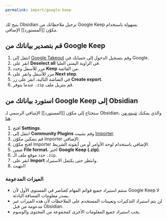 ```yaml
---
permalink: import/google-keep
---
```


يتيح لك Obsidian ترحيل ملاحظاتك من Google Keep بسهولة باستخدام مكوّن [[المستورد]] الإضافي.

## قم بتصدير بياناتك من Google Keep

1. انتقل إلى [Google Takeout](https://takeout.google.com/settings/takeout) وقم بتسجيل الدخول إلى حسابك في Google.
2. انقر على **Deselect all** في الزاوية اليمنى العليا.
3. مرر للأسفل وحدد **Keep** من القائمة.
4. مرر للأسفل وانقر على **Next step**.
5. في الشاشة التالية، انقر على زر **Create export**.
6. قم بتنزيل ملف <code dir="ltr">.zip</code> عندما يتوفر.

## استورد بياناتك من Google Keep إلى Obsidian

ستحتاج إلى مكوّن [[المستورد]] الإضافي الرسمي لـ Obsidian، والذي يمكنك [تثبيته من هنا](obsidian://show-plugin?id=obsidian-importer).

1. افتح **Settings**.
2. انتقل إلى **Community Plugins** وقم بتثبيت [Importer](obsidian://show-plugin?id=obsidian-importer).
3. قم بتمكين مكوّن Importer الإضافي.
4. افتح مكوّن Importer الإضافي باستخدام لوحة الأوامر أو من أيقونة الشريط.
5. ضمن **File format**، اختر **Google Keep (.zip)**.
6. حدد موقع ملف الـ <code dir="ltr">.zip</code>.
7. انقر على **Import** وانتظر حتى يكتمل الاستيراد.
8. انتهيت!

### الميزات المدعومة

- ستتم استيراد جميع قوائم المهام كعناصر في المستوى الأول لأن Google Keep لا يصدر معلومات المسافة البادئة.
- لن يتم استيراد التذكيرات وتعيينات المستخدم على الملاحظات لأن هذه الميزات غير مدعومة من قبل Obsidian.
- يجب استيراد جميع المعلومات الأخرى كمجموعة من المحتوى والوسوم.
